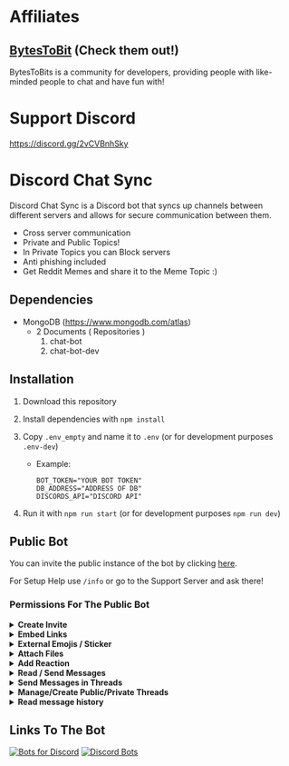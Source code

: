 # Affiliates

## **[BytesToBit](https://discord.gg/bytestobits) (Check them out!)**

BytesToBits is a community for developers, providing people with like-minded people to chat and have fun with!
<br>

# Support Discord

<https://discord.gg/2vCVBnhSky>

# Discord Chat Sync

Discord Chat Sync is a Discord bot that syncs up channels between different servers and allows for secure communication between them.
 * Cross server communication
 * Private and Public Topics!
 * In Private Topics you can Block servers
 * Anti phishing included
 * Get Reddit Memes and share it to the Meme Topic :)

## Dependencies

* MongoDB (<https://www.mongodb.com/atlas>)
  * 2 Documents ( Repositories )
    1. chat-bot
    2. chat-bot-dev

## Installation

1. Download this repository
2. Install dependencies with `npm install`
3. Copy `.env_empty` and name it to `.env` (or for development purposes `.env-dev`)
    * Example:

        ```env
        BOT_TOKEN="YOUR BOT TOKEN"
        DB_ADDRESS="ADDRESS OF DB"
        DISCORDS_API="DISCORD API"
        ```

4. Run it with `npm run start` (or for development purposes `npm run dev`)

## Public Bot

You can invite the public instance of the bot by clicking [here](https://discord.com/api/oauth2/authorize?client_id=1046756800260735058&permissions=533113203777&scope=bot%20applications.commands).

For Setup Help use `/info` or go to the Support Server and ask there!

### Permissions For The Public Bot

<details><summary><b>Create Invite</b></summary>
This is for intersted Users if they want to join your server over the bot.
</details>
<details><summary><b>Embed Links</b></summary>
This is required to sync links between servers
</details>
<details><summary><b>External Emojis / Sticker</b></summary>
This is required to sync emojis and stickers from other servers
</details>
<details><summary><b>Attach Files</b></summary>
In the future, this will allow the users to share files through the bot
</details>
<details><summary><b>Add Reaction</b></summary>
In the future, this will allow the bot to share reactions to messages and react to your message as a confirmation
</details>
<details><summary><b>Read / Send Messages</b></summary>
This is required for the core functions
</details>
<details><summary><b>Send Messages in Threads</b></summary>
In the future, this will allow to access/handle threads and their content
</details>
<details><summary><b>Manage/Create Public/Private Threads</b></summary>
In the future, this will allow to access/handle threads and their content
</details>
<details><summary><b>Read message history</b></summary>
In the future, this will allow the bot to sync messages when setting up in a new server
</details>

## Links To The Bot

 [![Bots for Discord](https://discords.com/bots/api/bot/1046756800260735058/widget)](https://discords.com/bots/bots/1046756800260735058)
 [![Discord Bots](https://top.gg/api/widget/1046756800260735058.svg)](https://top.gg/bot/1046756800260735058)
